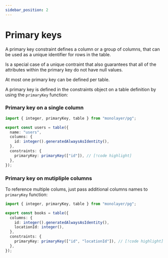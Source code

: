 ```yaml
---
sidebar_position: 2
---
```


# Primary keys

A primary key constraint defines a column or a group of columns, that can be used as a unique identifier for rows in the table.

Is a special case of a unique contraint that also guarantees that all of the attributes within the primary key do not have null values.

At most one primary key can be defined per table.

A primary key is defined in the constraints object on a table definition
by using the `primaryKey` function:

### Primary key on a single column

```ts
import { integer, primaryKey, table } from "monolayer/pg";

export const users = table({
  name: "users",
  columns: {
    id: integer().generatedAlwaysAsIdentity(),
  },
  constraints: {
    primaryKey: primaryKey(["id"]), // [!code highlight]
  },
});
```

### Primary key on mutipliple columns

To reference multiple colums, just pass additional columns names to `primaryKey` function:

```ts
import { integer, primaryKey, table } from "monolayer/pg";

export const books = table({
  columns: {
    id: integer().generatedAlwaysAsIdentity(),
    locationId: integer(),
  },
  constraints: {
    primaryKey: primaryKey(["id", "locationId"]), // [!code highlight]
  },
});
```
